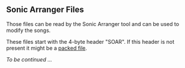 ## Sonic Arranger Files

Those files can be read by the Sonic Arranger tool and can be used to modify the songs.

These files start with the 4-byte header "SOAR". If this header is not present it might be a [packed file](PackedFileFormat.md).

*To be continued ...*

